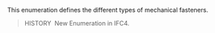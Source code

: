 This enumeration defines the different types of mechanical fasteners.

> HISTORY&nbsp; New Enumeration in IFC4.